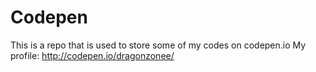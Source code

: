 # Codepen
This is a repo that is used to store some of my codes on codepen.io
My profile: http://codepen.io/dragonzonee/
